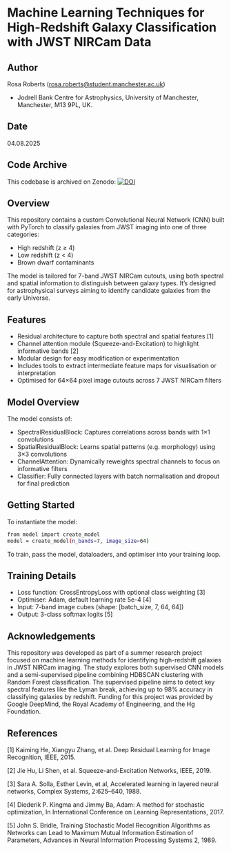 # Machine Learning Techniques for High-Redshift Galaxy Classification with JWST NIRCam Data
## Author
Rosa Roberts (rosa.roberts@student.manchester.ac.uk)
- Jodrell Bank Centre for Astrophysics, University of Manchester, Manchester, M13 9PL, UK.

## Date
04.08.2025

## Code Archive
This codebase is archived on Zenodo:
[![DOI](https://doi.org/10.5281/zenodo.16812903)](https://doi.org/10.5281/zenodo.16812903)

## Overview
This repository contains a custom Convolutional Neural Network (CNN) built with PyTorch to classify galaxies from JWST imaging into one of three categories:
- High redshift (z ≥ 4)
- Low redshift (z < 4)
- Brown dwarf contaminants
  
The model is tailored for 7-band JWST NIRCam cutouts, using both spectral and spatial information to distinguish between galaxy types. It’s designed for astrophysical surveys aiming to identify candidate galaxies from the early Universe.

## Features
- Residual architecture to capture both spectral and spatial features [1]
- Channel attention module (Squeeze-and-Excitation) to highlight informative bands [2]
- Modular design for easy modification or experimentation
- Includes tools to extract intermediate feature maps for visualisation or interpretation
- Optimised for 64×64 pixel image cutouts across 7 JWST NIRCam filters

## Model Overview
The model consists of:
- SpectralResidualBlock: Captures correlations across bands with 1×1 convolutions
- SpatialResidualBlock: Learns spatial patterns (e.g. morphology) using 3×3 convolutions
- ChannelAttention: Dynamically reweights spectral channels to focus on informative filters
- Classifier: Fully connected layers with batch normalisation and dropout for final prediction

## Getting Started
To instantiate the model:
```bash
from model import create_model
model = create_model(n_bands=7, image_size=64)
```
To train, pass the model, dataloaders, and optimiser into your training loop.

## Training Details
- Loss function: CrossEntropyLoss with optional class weighting [3]
- Optimiser: Adam, default learning rate 5e-4 [4]
- Input: 7-band image cubes (shape: [batch_size, 7, 64, 64])
- Output: 3-class softmax logits [5]

## Acknowledgements

This repository was developed as part of a summer research project focused on machine learning methods for identifying high-redshift galaxies in JWST NIRCam imaging. The study explores both supervised CNN models and a semi-supervised pipeline combining HDBSCAN clustering with Random Forest classification. The supervised pipeline aims to detect key spectral features like the Lyman break, achieving up to 98% accuracy in classifying galaxies by redshift. Funding for this project was provided by Google DeepMind, the Royal Academy of Engineering, and the Hg Foundation. 

## References

[1] Kaiming He, Xiangyu Zhang, et al. Deep Residual Learning for Image Recognition, IEEE, 2015.

[2] Jie Hu, Li Shen, et al. Squeeze-and-Excitation Networks, IEEE, 2019.

[3] Sara A. Solla, Esther Levin, et al, Accelerated learning in layered neural networks, Complex Systems, 2:625–640, 1988.

[4] Diederik P. Kingma and Jimmy Ba, Adam: A method for stochastic optimization, In International Conference on Learning Representations, 2017.

[5] John S. Bridle, Training Stochastic Model Recognition Algorithms as Networks can Lead to Maximum Mutual Information Estimation of Parameters, Advances in Neural Information Processing Systems 2, 1989.





